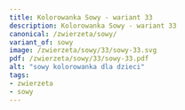 ```yaml
---
title: Kolorowanka Sowy - wariant 33
description: Kolorowanka Sowy - wariant 33
canonical: /zwierzeta/sowy/
variant_of: sowy
image: /zwierzeta/sowy/33/sowy-33.svg
pdf: /zwierzeta/sowy/33/sowy-33.pdf
alt: "sowy kolorowanka dla dzieci"
tags:
- zwierzeta
- sowy
---
```

